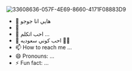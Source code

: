 ![33608636-057F-4E69-8660-4171F08883D9](https://github.com/user-attachments/assets/73fc8630-4f9c-4660-b4bd-e8753751d812)
- 👋 هايي انا جوجو
- 👀 
- 🌱 احب اتكلم ...
- 💞️ احب كوني سعوديه 💅🏼
- 📫 How to reach me ...
- 😄 Pronouns: ...
- ⚡ Fun fact: ...

<!---
1ruiy/1ruiy is a ✨ special ✨ repository because its `README.md` (this file) appears on your GitHub profile.
You can click the Preview link to take a look at your changes.
--->
